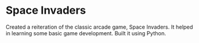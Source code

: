 # Space Invaders
Created a reiteration of the classic arcade game, Space Invaders. It helped in learning some basic game development. 
Built it using Python.
